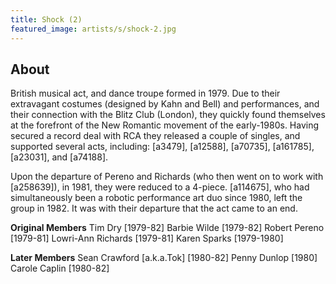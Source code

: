 ```yaml
---
title: Shock (2)
featured_image: artists/s/shock-2.jpg
---
```

## About

British musical act, and dance troupe formed in 1979. Due to their extravagant costumes (designed by Kahn and Bell) and performances, and their connection with the Blitz Club (London), they quickly found themselves at the forefront of the New Romantic movement of the early-1980s. Having secured a record deal with RCA they released a couple of singles, and supported several acts, including: [a3479], [a12588], [a70735], [a161785], [a23031], and [a74188].

Upon the departure of Pereno and Richards (who then went on to work with [a258639]), in 1981, they were reduced to a 4-piece. [a114675], who had simultaneously been a robotic performance art duo since 1980, left the group in 1982. It was with their departure that the act came to an end.

**Original Members**
Tim Dry [1979-82]
Barbie Wilde [1979-82]
Robert Pereno [1979-81]
Lowri-Ann Richards [1979-81]
Karen Sparks [1979-1980]

**Later Members**
Sean Crawford [a.k.a.Tok] [1980-82]
Penny Dunlop [1980]
Carole Caplin [1980-82]
